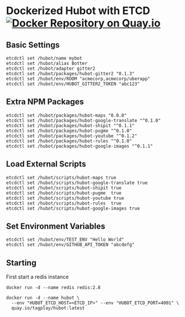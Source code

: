 # Dockerized Hubot with ETCD [![Docker Repository on Quay.io](https://quay.io/repository/tagplay/hubot/status "Docker Repository on Quay.io")](https://quay.io/repository/tagplay/hubot)


## Basic Settings

    etcdctl set /hubot/name mybot
    etcdctl set /hubot/alias Botter
    etcdctl set /hubot/adapter gitter2
    etcdctl set /hubot/packages/hubot-gitter2 "0.1.3"
    etcdctl set /hubot/env/ROOM "acmecorp,acmecorp/uberapp"
    etcdctl set /hubot/env/HUBOT_GITTER2_TOKEN "abc123"

## Extra NPM Packages

    etcdctl set /hubot/packages/hubot-maps "0.0.0"
    etcdctl set /hubot/packages/hubot-google-translate "^0.1.0"
    etcdctl set /hubot/packages/hubot-shipit "^0.1.1"
    etcdctl set /hubot/packages/hubot-pugme "^0.1.0"
    etcdctl set /hubot/packages/hubot-youtube "^0.1.2"
    etcdctl set /hubot/packages/hubot-rules "^0.1.0"
    etcdctl set /hubot/packages/hubot-google-images "^0.1.1"

## Load External Scripts

    etcdctl set /hubot/scripts/hubot-maps true
    etcdctl set /hubot/scripts/hubot-google-translate true
    etcdctl set /hubot/scripts/hubot-shipit true
    etcdctl set /hubot/scripts/hubot-pugme  true
    etcdctl set /hubot/scripts/hubot-youtube true
    etcdctl set /hubot/scripts/hubot-rules  true
    etcdctl set /hubot/scripts/hubot-google-images true

## Set Environment Variables

    etcdctl set /hubot/env/TEST_ENV "Hello World"
    etcdctl set /hubot/env/GITHUB_API_TOKEN "abcdefg"


## Starting

First start a redis instance

    docker run -d --name redis redis:2.8

    docker run -d --name hubot \
      --env "HUBOT_ETCD_HOST=<ETCD_IP>" --env "HUBOT_ETCD_PORT=4001" \
      quay.io/tagplay/hubot:latest
